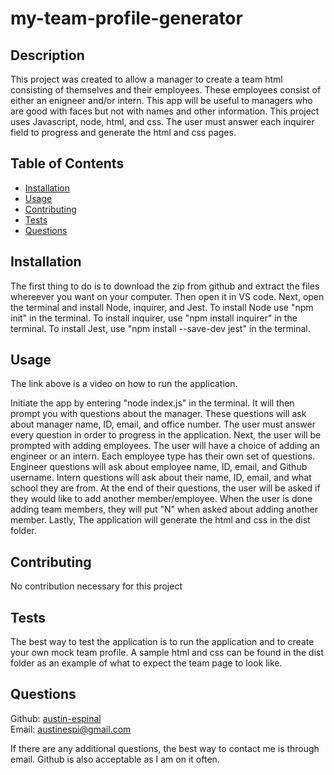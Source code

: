 # my-team-profile-generator

## Description 

This project was created to allow a manager to create a team html consisting of themselves and their employees. These employees consist of either an enigneer and/or intern. This app will be useful to managers who are good with faces but not with names and other information. This project uses Javascript, node, html, and css. The user must answer each inquirer field to progress and generate the html and css pages.

## Table of Contents

* [Installation](#installation)
* [Usage](#usage)
* [Contributing](#contributing)
* [Tests](#tests)
* [Questions](#questions)

## Installation

The first thing to do is to download the zip from github and extract the files whereever you want on your computer. Then open it in VS code. Next, open the terminal and install Node, inquirer, and Jest. To install Node use "npm init" in the terminal. To install inquirer, use "npm install inquirer" in the terminal. To install Jest, use "npm install --save-dev jest" in the terminal. 

## Usage 


The link above is a video on how to run the application.

Initiate the app by entering "node index.js" in the terminal. It will then prompt you with questions about the manager. These questions will ask about manager name, ID, email, and office number. The user must answer every question in order to progress in the application. Next, the user will be prompted with adding employees. The user will have a choice of adding an engineer or an intern. Each employee type has their own set of questions. Engineer questions will ask about employee name, ID, email, and Github username. Intern questions will ask about their name, ID, email, and what school they are from. At the end of their questions, the user will be asked if they would like to add another member/employee. When the user is done adding team members, they will put "N" when asked about adding another member. Lastly, The application will generate the html and css in the dist folder.


## Contributing

No contribution necessary for this project

## Tests

The best way to test the application is to run the application and to create your own mock team profile. A sample html and css can be found in the dist folder as an example of what to expect the team page to look like.

## Questions

Github: [austin-espinal](https://github.com/austin-espinal)   
Email: [austinespi@gmail.com](mailto:austinespi@gmail.com)  

If there are any additional questions, the best way to contact me is through email. Github is also acceptable as I am on it often. 